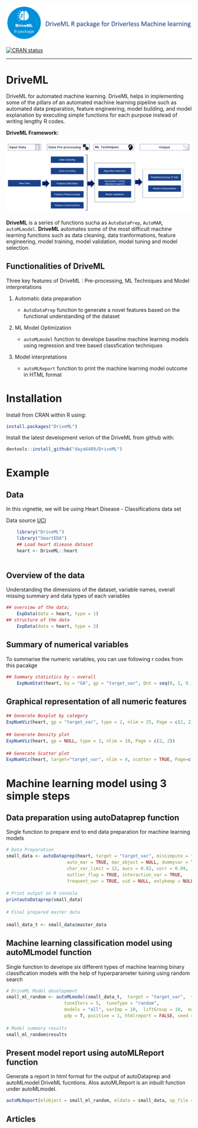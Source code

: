 <img src = "https://github.com/daya6489/DriveML/blob/master/man/figures/driveml_image.PNG">



[![CRAN status](https://www.r-pkg.org/badges/version/DriveML)](https://cran.r-project.org/package=DriveML)

---

# DriveML

DriveML for automated machine learning. DriveML helps in implementing some of the pillars of an automated machine learning pipeline such as automated data preparation, feature engineering, model building, and model explanation by executing simple functions for each purpose instead of writing lengthy R codes.

**DriveML Framework:**

![DriveML](https://github.com/daya6489/DriveML/blob/master/man/figures/driveml_framework.PNG)

  **DriveML** is a series of functions sucha as `AutoDataPrep`, `AutoMAR`, `autoMLmodel`.  **DriveML** automates some of the most difficult machine learning functions such as data cleaning, data tranformations, feature engineering, model training, model validation, model tuning and model selection. 

## Functionalities of DriveML

Three key features of DriveML : Pre-processing, ML Techniques and Model interpretations

1. Automatic data preparation
    + `AutoDataPrep` function to generate a novel features based on the functional understanding of the dataset
    
2. ML Model Optimization
    + `autoMLmodel` function to develope baseline machine learning models using regression and tree based classfication techniques

3. Model interpretations
    + `autoMLReport` function to print the machine learning model outcome in HTML format

# Installation

Install from CRAN within R using:

```R
install.packages("DriveML")
```

Install the latest development verion of the DriveML from github with:

```R
devtools::install_github("daya6489/DriveML")
```

# Example

## Data
In this vignette, we will be using Heart Disease - Classifications data set

Data source [UCI](https://archive.ics.uci.edu/ml/datasets/heart+Disease)

```R
	library("DriveML")
	library("SmartEDA")
	## Load heart disease dataset 
	heart <- DriveML::heart
	
```

## Overview of the data
Understanding the dimensions of the dataset, variable names, overall missing summary and data types of each variables

```R
## overview of the data; 
	ExpData(data = heart, type = 1)
## structure of the data	
	ExpData(data = heart, type = 2)
```

## Summary of numerical variables
To summarise the numeric variables, you can use following r codes from this pacakge

```R
## Summary statistics by – overall
	ExpNumStat(heart, by = "GA", gp = "target_var", Qnt = seq(0, 1, 0.1), MesofShape = 2, Outlier = TRUE, round = 2)
```
## Graphical representation of all numeric features

```R
## Generate Boxplot by category
ExpNumViz(heart, gp = "target_var", type = 2, nlim = 25, Page = c(2, 2))

## Generate Density plot
ExpNumViz(heart, gp = NULL, type = 3, nlim = 10, Page = c(2, 2))

## Generate Scatter plot
ExpNumViz(heart, target="target_var", nlim = 4, scatter = TRUE, Page=c(2, 1))
```

# Machine learning model using 3 simple steps

## Data preparation using autoDataprep function

Single function to prepare end to end data preparation for machine learning models

```R
# Data Preparation
small_data <- autoDataprep(heart, target = "target_var", missimpute = "default",
                       auto_mar = TRUE, mar_object = NULL, dummyvar = TRUE,
                       char_var_limit = 12, aucv = 0.02, corr = 0.99,
                       outlier_flag = TRUE, interaction_var = TRUE,
                       frequent_var = TRUE, uid = NULL, onlykeep = NULL, drop = NULL)

# Print output on R console
printautoDataprep(small_data)

# Final prepared master data

small_data_t <- small_data$master_data
```

## Machine learning classification model using autoMLmodel function

Single function to develope six different types of machine learning binary classification models with the help of hyperparameter tuining using random search

```R
# DriveML Model development
small_ml_random <- autoMLmodel(small_data_t,  target = "target_var",  testSplit = 0.2,
                      tuneIters = 5,  tuneType = "random",
                      models = "all", varImp = 10,  liftGroup = 10,  maxObs = 10000,  uid = NULL,
                      pdp = T, positive = 1, htmlreport = FALSE, seed = 1991)

# Model summary results
small_ml_random$results

```

## Present model report using autoMLReport function

Generate a report in html format for the output of autoDataprep and autoMLmodel DriveML fucntions. Alos autoMLReport is an inbuilt function under autoMLmodel. 

```R
autoMLReport(mlobject = small_ml_random, mldata = small_data, op_file = "driveML_ouput_heart_data.html")

```

## Articles

